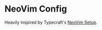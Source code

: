 # NeoVim Config

Heavily inspired by Typecraft's [NeoVim Setup](https://www.youtube.com/@typecraft_dev/videos).

